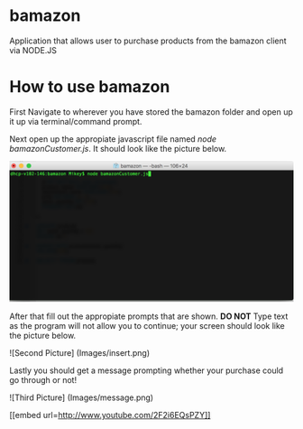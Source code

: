 # bamazon
Application that allows user to purchase products from the bamazon client via NODE.JS

# How to use bamazon

First Navigate to wherever you have stored the bamazon folder and open up it up via terminal/command prompt.

Next open up the appropiate javascript file named *node bamazonCustomer.js*.  It should look like the picture 
below.

![First Picture](Images/startup.png)

After that fill out the appropiate prompts that are shown.  __DO NOT__ Type text as the program will not allow
you to continue; your screen should look like the picture below.

![Second Picture]
(Images/insert.png)


Lastly you should get a message prompting whether your purchase could go through or not!

![Third Picture]
(Images/message.png)

[[embed url=http://www.youtube.com/2F2i6EQsPZY]]
